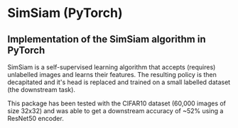 # SimSiam (PyTorch)
## Implementation of the SimSiam algorithm in PyTorch
SimSiam is a self-supervised learning algorithm that accepts (requires) unlabelled images and learns their features. The resulting policy is then decapitated and it's head is replaced and trained on a small labelled dataset (the downstream task). 

This package has been tested with the CIFAR10 dataset (60,000 images of size 32x32) and was able to get a downstream accuracy of ~52% using a ResNet50 encoder. 
